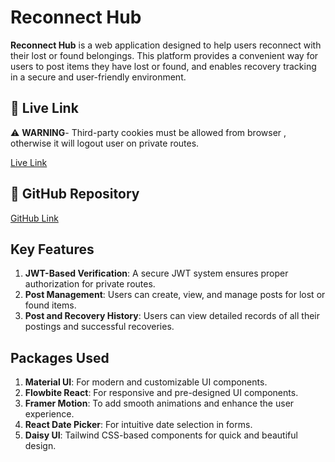 # Reconnect Hub

**Reconnect Hub** is a web application designed to help users reconnect with their lost or found belongings. This platform provides a convenient way for users to post items they have lost or found, and enables recovery tracking in a secure and user-friendly environment.

## 🔗 Live Link

⚠️ **WARNING**- Third-party cookies must be allowed from browser , otherwise it will logout user on private routes.

[Live Link](https://assign-11-ef9ac.firebaseapp.com)

## 📂 GitHub Repository

[GitHub Link](https://github.com/programming-hero-web-course2/b10a11-client-side-Arup53)

## Key Features

1. **JWT-Based Verification**: A secure JWT system ensures proper authorization for private routes.
2. **Post Management**: Users can create, view, and manage posts for lost or found items.
3. **Post and Recovery History**: Users can view detailed records of all their postings and successful recoveries.

## Packages Used

1. **Material UI**: For modern and customizable UI components.
2. **Flowbite React**: For responsive and pre-designed UI components.
3. **Framer Motion**: To add smooth animations and enhance the user experience.
4. **React Date Picker**: For intuitive date selection in forms.
5. **Daisy UI**: Tailwind CSS-based components for quick and beautiful design.
